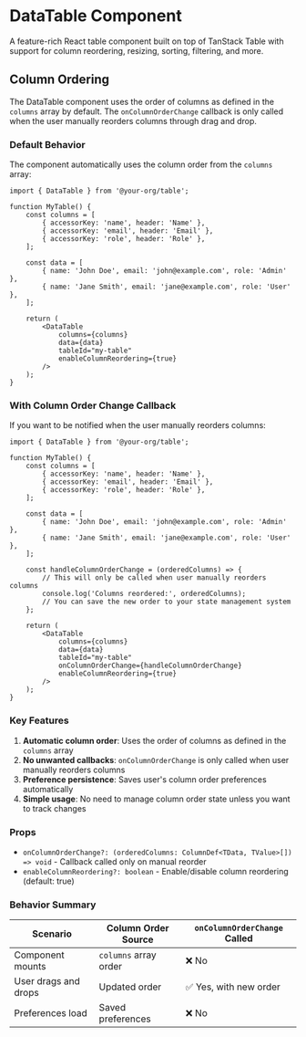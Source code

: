 # DataTable Component

A feature-rich React table component built on top of TanStack Table with support for column reordering, resizing, sorting, filtering, and more.

## Column Ordering

The DataTable component uses the order of columns as defined in the `columns` array by default. The `onColumnOrderChange` callback is only called when the user manually reorders columns through drag and drop.

### Default Behavior

The component automatically uses the column order from the `columns` array:

```tsx
import { DataTable } from '@your-org/table';

function MyTable() {
	const columns = [
		{ accessorKey: 'name', header: 'Name' },
		{ accessorKey: 'email', header: 'Email' },
		{ accessorKey: 'role', header: 'Role' },
	];

	const data = [
		{ name: 'John Doe', email: 'john@example.com', role: 'Admin' },
		{ name: 'Jane Smith', email: 'jane@example.com', role: 'User' },
	];

	return (
		<DataTable
			columns={columns}
			data={data}
			tableId="my-table"
			enableColumnReordering={true}
		/>
	);
}
```

### With Column Order Change Callback

If you want to be notified when the user manually reorders columns:

```tsx
import { DataTable } from '@your-org/table';

function MyTable() {
	const columns = [
		{ accessorKey: 'name', header: 'Name' },
		{ accessorKey: 'email', header: 'Email' },
		{ accessorKey: 'role', header: 'Role' },
	];

	const data = [
		{ name: 'John Doe', email: 'john@example.com', role: 'Admin' },
		{ name: 'Jane Smith', email: 'jane@example.com', role: 'User' },
	];

	const handleColumnOrderChange = (orderedColumns) => {
		// This will only be called when user manually reorders columns
		console.log('Columns reordered:', orderedColumns);
		// You can save the new order to your state management system
	};

	return (
		<DataTable
			columns={columns}
			data={data}
			tableId="my-table"
			onColumnOrderChange={handleColumnOrderChange}
			enableColumnReordering={true}
		/>
	);
}
```

### Key Features

1. **Automatic column order**: Uses the order of columns as defined in the `columns` array
2. **No unwanted callbacks**: `onColumnOrderChange` is only called when user manually reorders columns
3. **Preference persistence**: Saves user's column order preferences automatically
4. **Simple usage**: No need to manage column order state unless you want to track changes

### Props

- `onColumnOrderChange?: (orderedColumns: ColumnDef<TData, TValue>[]) => void` - Callback called only on manual reorder
- `enableColumnReordering?: boolean` - Enable/disable column reordering (default: true)

### Behavior Summary

| Scenario             | Column Order Source   | `onColumnOrderChange` Called |
| -------------------- | --------------------- | ---------------------------- |
| Component mounts     | `columns` array order | ❌ No                        |
| User drags and drops | Updated order         | ✅ Yes, with new order       |
| Preferences load     | Saved preferences     | ❌ No                        |
